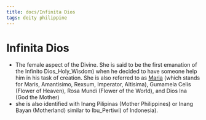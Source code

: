```yaml
---
title: docs/Infinita Dios
tags: deity philippine
---
```


# Infinita Dios
- The female aspect of the Divine. She is said to be the first emanation of the Infinito Dios_Holy_Wisdom) when he decided to have someone help him in his task of creation. She is also referred to as [Maria](Maria.md) (which stands for Maris, Amantisimo, Rexsum, Imperator, Altisima), Gumamela Celis (Flower of Heaven), Rosa Mundi (Flower of the World), and Dios Ina (God the Mother)
- she is also identified with Inang Pilipinas (Mother Philippines) or Inang Bayan (Motherland) similar to Ibu_Pertiwi) of Indonesia).